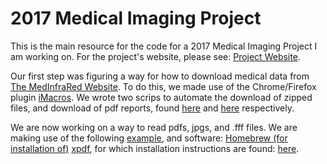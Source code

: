 # 2017 Medical Imaging Project

This is the main resource for the code for a 2017 Medical Imaging Project I am working on. For the project's website, please see: [Project Website](https://jmostovoy.github.io/ml/). 

Our first step was figuring a way for how to download medical data from [The MedInfraRed Website](http://medinfrared.com/). To do this, we made use of the Chrome/Firefox plugin [iMacros](https://imacros.net/overview/). We wrote two scrips to automate the download of zipped files, and download of pdf reports, found [here]() and [here]() respectively.

We are now working on a way to read pdfs, jpgs, and .fff files. We are making use of the following [example](http://data.library.virginia.edu/reading-pdf-files-into-r-for-text-mining/), and software: [Homebrew (for installation of)](https://brew.sh/) [xpdf](http://www.foolabs.com/xpdf/download.html), for which installation instructions are found: [here](https://apple.stackexchange.com/questions/171003/install-xpdf-in-mac-os).